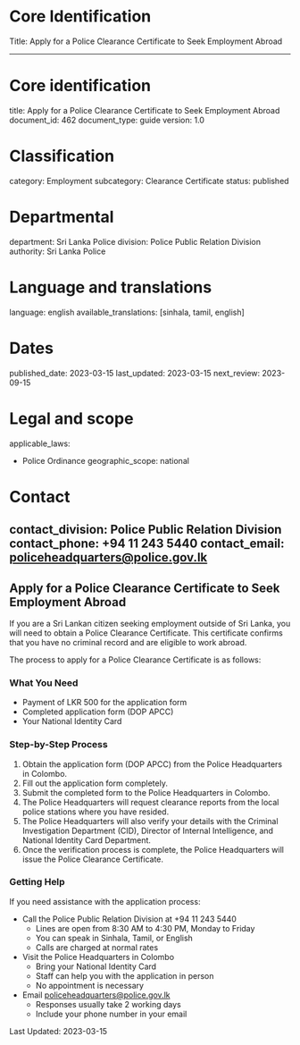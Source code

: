 # Core Identification
Title: Apply for a Police Clearance Certificate to Seek Employment Abroad

---
# Core identification
title: Apply for a Police Clearance Certificate to Seek Employment Abroad
document_id: 462
document_type: guide
version: 1.0

# Classification
category: Employment
subcategory: Clearance Certificate
status: published

# Departmental
department: Sri Lanka Police
division: Police Public Relation Division
authority: Sri Lanka Police

# Language and translations
language: english
available_translations: [sinhala, tamil, english]

# Dates
published_date: 2023-03-15
last_updated: 2023-03-15
next_review: 2023-09-15

# Legal and scope
applicable_laws:
  - Police Ordinance
geographic_scope: national

# Contact
contact_division: Police Public Relation Division
contact_phone: +94 11 243 5440
contact_email: policeheadquarters@police.gov.lk
---

## Apply for a Police Clearance Certificate to Seek Employment Abroad

If you are a Sri Lankan citizen seeking employment outside of Sri Lanka, you will need to obtain a Police Clearance Certificate. This certificate confirms that you have no criminal record and are eligible to work abroad.

The process to apply for a Police Clearance Certificate is as follows:

### What You Need
- Payment of LKR 500 for the application form
- Completed application form (DOP APCC)
- Your National Identity Card

### Step-by-Step Process
1. Obtain the application form (DOP APCC) from the Police Headquarters in Colombo.
2. Fill out the application form completely.
3. Submit the completed form to the Police Headquarters in Colombo.
4. The Police Headquarters will request clearance reports from the local police stations where you have resided.
5. The Police Headquarters will also verify your details with the Criminal Investigation Department (CID), Director of Internal Intelligence, and National Identity Card Department.
6. Once the verification process is complete, the Police Headquarters will issue the Police Clearance Certificate.

### Getting Help
If you need assistance with the application process:

- Call the Police Public Relation Division at +94 11 243 5440
    - Lines are open from 8:30 AM to 4:30 PM, Monday to Friday
    - You can speak in Sinhala, Tamil, or English
    - Calls are charged at normal rates
- Visit the Police Headquarters in Colombo
    - Bring your National Identity Card
    - Staff can help you with the application in person
    - No appointment is necessary
- Email policeheadquarters@police.gov.lk
    - Responses usually take 2 working days
    - Include your phone number in your email

Last Updated: 2023-03-15